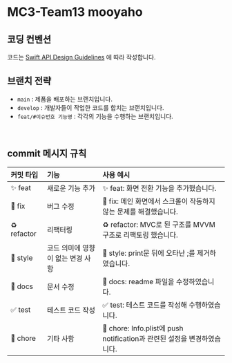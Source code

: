 # MC3-Team13 mooyaho

## 코딩 컨벤션
코드는 
[Swift API Design Guidelines](https://cozzin.gitbook.io/swift-api-design-guidelines/) 에 따라 작성합니다. 
<br/>

## 브랜치 전략
- `main` : 제품을 배포하는 브랜치입니다.
- `develop` : 개발자들이 작업한 코드를 합치는 브랜치입니다.
- `feat/#이슈번호 기능명` : 각각의 기능을 수행하는 브랜치입니다. 

<br/>

## commit 메시지 규칙

|커밋 타입|기능|사용 예시|
|:---|:---|:----|
|✨ feat  |새로운 기능 추가|✨ feat: 화면 전환 기능을 추가했습니다.|
|🐛 fix  |버그 수정|🐛 fix: 메인 화면에서 스크롤이 작동하지 않는 문제를 해결했습니다.|
|♻️ refactor|리팩터링|♻️ refactor: MVC로 된 구조를 MVVM 구조로 리팩토링 했습니다.|
|💄 style  |코드 의미에 영향이 없는 변경 사항|💄 style: print문 뒤에 오타난 ;를 제거하였습니다.|
|📝 docs|문서 수정|📝 docs: readme 파일을 수정하였습니다.|
|✅ test|테스트 코드 작성|✅ test: 테스트 코드를 작성해 수행하였습니다.|
|🚚 chore|기타 사항|🚚 chore: Info.plist에 push notification과 관련된 설정을 변경하였습니다.|
